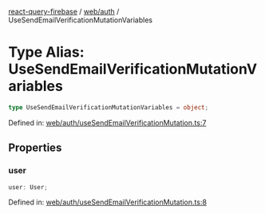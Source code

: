 [react-query-firebase](../../../modules.md) / [web/auth](../index.md) / UseSendEmailVerificationMutationVariables

# Type Alias: UseSendEmailVerificationMutationVariables

```ts
type UseSendEmailVerificationMutationVariables = object;
```

Defined in: [web/auth/useSendEmailVerificationMutation.ts:7](https://github.com/vpishuk/react-query-firebase/blob/10e2945f75363a784c3dfc0e90b9f7a489dcc848/web/auth/useSendEmailVerificationMutation.ts#L7)

## Properties

### user

```ts
user: User;
```

Defined in: [web/auth/useSendEmailVerificationMutation.ts:8](https://github.com/vpishuk/react-query-firebase/blob/10e2945f75363a784c3dfc0e90b9f7a489dcc848/web/auth/useSendEmailVerificationMutation.ts#L8)
